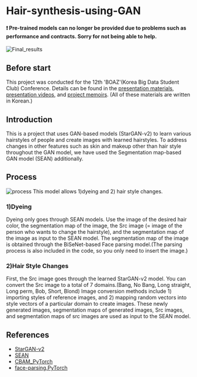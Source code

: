 # Hair-synthesis-using-GAN

#### ❗ Pre-trained models can no longer be provided due to problems such as performance and contracts. Sorry for not being able to help.


![Final_results](./assets/final_results.png)

## Before start
This project was conducted for the 12th 'BOAZ'(Korea Big Data Student Club) Conference. Details can be found in the [presentation materials](https://www.slideshare.net/BOAZbigdata/12-boaz-gan), [presentation videos](https://www.youtube.com/watch?v=v9WjCrZEFeU&t=8s), and [project memoirs](https://comlini8-8.tistory.com/49). (All of these materials are written in Korean.)

## Introduction
This is a project that uses GAN-based models (StarGAN-v2) to learn various hairstyles of people and create images with learned hairstyles. To address changes in other features such as skin and makeup other than hair style throughout the GAN model, we have used the Segmentation map-based GAN model (SEAN) additionally.

## Process
![process](./assets/process.png)
This model allows 1)dyeing and 2) hair style changes.

### 1)Dyeing
Dyeing only goes through SEAN models. Use the image of the desired hair color, the segmentation map of the image, the Src image (= image of the person who wants to change the hairstyle), and the segmentation map of the image as input to the SEAN model. The segmentation map of the image is obtained through the BiSeNet-based Face parsing model.(The parsing process is also included in the code, so you only need to insert the image.)

### 2)Hair Style Changes
First, the Src image goes through the learned StarGAN-v2 model. You can convert the Src image to a total of 7 domains.(Bang, No Bang, Long straight, Long perm, Bob, Short, Blond) Image conversion methods include 1) importing styles of reference images, and 2) mapping random vectors into style vectors of a particular domain to create images. These newly generated images, segmentation maps of generated images, Src images, and segmentation maps of src images are used as input to the SEAN model.


## References
- [StarGAN-v2](https://github.com/clovaai/stargan-v2)
- [SEAN](https://github.com/ZPdesu/SEAN)
- [CBAM_PyTorch](https://github.com/luuuyi/CBAM.PyTorch)
- [face-parsing.PyTorch](https://github.com/zllrunning/face-parsing.PyTorch)
